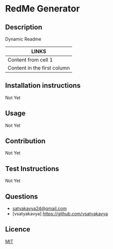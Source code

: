 # RedMe Generator 
  ## Description
  Dynamic Readme 

  LINKS | 
  ------------ | 
  Content from cell 1 | 
  Content in the first column | 
  
 
  ## Installation instructions
  Not Yet 
  ## Usage
  Not Yet 
   ## Contribution
   Not Yet  
  ## Test Instructions
   Not Yet
  ## Questions
  * satyakavya24@gmail.com
  * [vsatyakavya] https://github.com/vsatyakavya
  ## Licence
   [MIT](https://choosealicense.com/licenses/mit/)
  
  